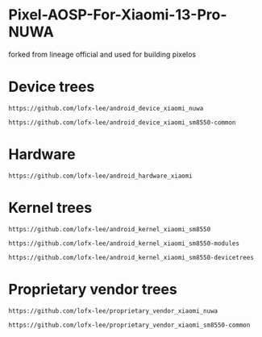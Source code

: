 # Pixel-AOSP-For-Xiaomi-13-Pro-NUWA

forked from lineage official and used for building pixelos

# Device trees

```
https://github.com/lofx-lee/android_device_xiaomi_nuwa
```
```
https://github.com/lofx-lee/android_device_xiaomi_sm8550-common
```
# Hardware

```
https://github.com/lofx-lee/android_hardware_xiaomi
```
# Kernel trees

```
https://github.com/lofx-lee/android_kernel_xiaomi_sm8550
```
```
https://github.com/lofx-lee/android_kernel_xiaomi_sm8550-modules
```
```
https://github.com/lofx-lee/android_kernel_xiaomi_sm8550-devicetrees
```
# Proprietary vendor trees

```
https://github.com/lofx-lee/proprietary_vendor_xiaomi_nuwa
```
```
https://github.com/lofx-lee/proprietary_vendor_xiaomi_sm8550-common
```
